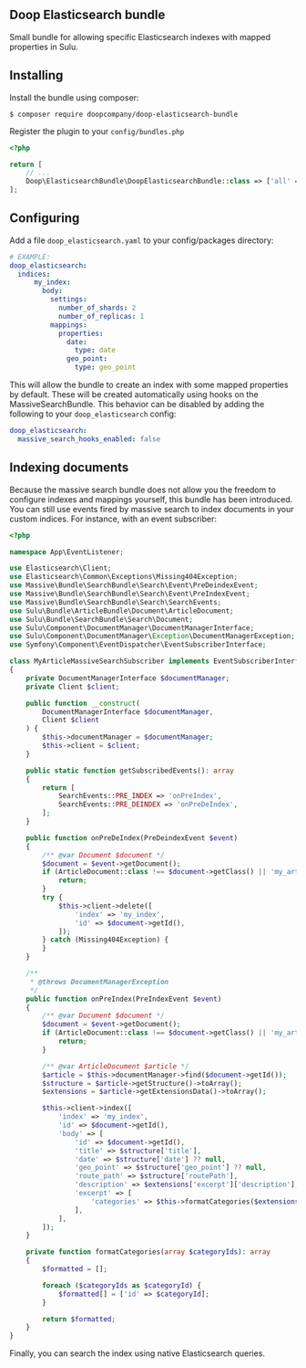 ## Doop Elasticsearch bundle

Small bundle for allowing specific Elasticsearch indexes with mapped properties in Sulu.

## Installing

Install the bundle using composer:

`$ composer require doopcompany/doop-elasticsearch-bundle`

Register the plugin to your `config/bundles.php`

```php
<?php

return [
    // ...
    Doop\ElasticsearchBundle\DoopElasticsearchBundle::class => ['all' => true],
];
```

## Configuring

Add a file `doop_elasticsearch.yaml` to your config/packages directory:

```yaml
# EXAMPLE:
doop_elasticsearch:
  indices:
      my_index:
        body:
          settings:
            number_of_shards: 2
            number_of_replicas: 1
          mappings:
            properties:
              date:
                type: date
              geo_point:
                type: geo_point
```

This will allow the bundle to create an index with some mapped properties by default.
These will be created automatically using hooks on the MassiveSearchBundle.
This behavior can be disabled by adding the following to your `doop_elasticsearch` config:
```yaml
doop_elasticsearch:
  massive_search_hooks_enabled: false
```

## Indexing documents
Because the massive search bundle does not allow you the freedom to configure indexes and mappings yourself, this bundle has been introduced.
You can still use events fired by massive search to index documents in your custom indices. For instance, with an event subscriber:
```php
<?php

namespace App\EventListener;

use Elasticsearch\Client;
use Elasticsearch\Common\Exceptions\Missing404Exception;
use Massive\Bundle\SearchBundle\Search\Event\PreDeindexEvent;
use Massive\Bundle\SearchBundle\Search\Event\PreIndexEvent;
use Massive\Bundle\SearchBundle\Search\SearchEvents;
use Sulu\Bundle\ArticleBundle\Document\ArticleDocument;
use Sulu\Bundle\SearchBundle\Search\Document;
use Sulu\Component\DocumentManager\DocumentManagerInterface;
use Sulu\Component\DocumentManager\Exception\DocumentManagerException;
use Symfony\Component\EventDispatcher\EventSubscriberInterface;

class MyArticleMassiveSearchSubscriber implements EventSubscriberInterface
{
    private DocumentManagerInterface $documentManager;
    private Client $client;

    public function __construct(
        DocumentManagerInterface $documentManager,
        Client $client
    ) {
        $this->documentManager = $documentManager;
        $this->client = $client;
    }

    public static function getSubscribedEvents(): array
    {
        return [
            SearchEvents::PRE_INDEX => 'onPreIndex',
            SearchEvents::PRE_DEINDEX => 'onPreDeIndex',
        ];
    }

    public function onPreDeIndex(PreDeindexEvent $event)
    {
        /** @var Document $document */
        $document = $event->getDocument();
        if (ArticleDocument::class !== $document->getClass() || 'my_article' !== $document->getField('_structure_type')->getValue()) {
            return;
        }
        try {
            $this->client->delete([
                'index' => 'my_index',
                'id' => $document->getId(),
            ]);
        } catch (Missing404Exception) {
        }
    }

    /**
     * @throws DocumentManagerException
     */
    public function onPreIndex(PreIndexEvent $event)
    {
        /** @var Document $document */
        $document = $event->getDocument();
        if (ArticleDocument::class !== $document->getClass() || 'my_article' !== $document->getField('_structure_type')->getValue()) {
            return;
        }

        /** @var ArticleDocument $article */
        $article = $this->documentManager->find($document->getId());
        $structure = $article->getStructure()->toArray();
        $extensions = $article->getExtensionsData()->toArray();

        $this->client->index([
            'index' => 'my_index',
            'id' => $document->getId(),
            'body' => [
                'id' => $document->getId(),
                'title' => $structure['title'],
                'date' => $structure['date'] ?? null,
                'geo_point' => $structure['geo_point'] ?? null,
                'route_path' => $structure['routePath'],
                'description' => $extensions['excerpt']['description'],
                'excerpt' => [
                    'categories' => $this->formatCategories($extensions['excerpt']['categories']),
                ],
            ],
        ]);
    }

    private function formatCategories(array $categoryIds): array
    {
        $formatted = [];

        foreach ($categoryIds as $categoryId) {
            $formatted[] = ['id' => $categoryId];
        }

        return $formatted;
    }
}
```

Finally, you can search the index using native Elasticsearch queries.